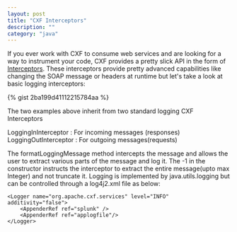 ```yaml
---
layout: post
title: "CXF Interceptors"
description: ""
category: "java"
---
```


 If you ever work with CXF to consume web services and are looking for a way to instrument your code, CXF provides a pretty slick API in the form of <a href="http://cxf.apache.org/docs/interceptors.html">Interceptors</a>.
 These interceptors provide pretty advanced capabilities like changing the SOAP message or headers at runtime but let's take a look at basic logging interceptors:
 
{%  gist 2ba199d41112215784aa %}


The two examples above inherit from two standard logging CXF Interceptors

>
LoggingInInterceptor : For incoming messages (responses)
LoggingOutInterceptor : For outgoing messages(requests)

The formatLoggingMessage method intercepts the message and allows the user to extract various parts of the message and log it. The -1 in the constructor instructs the interceptor to extract the entire message(upto max Integer) and not truncate it.
Logging is implemented by java.utils.logging but can be controlled through a log4j2.xml file as below:

>

    <Logger name="org.apache.cxf.services" level="INFO" additivity="false">
    	<AppenderRef ref="splunk" />
        <AppenderRef ref="applogfile"/>
    </Logger>
